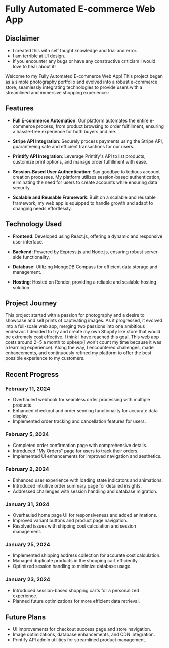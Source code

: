 # Fully Automated E-commerce Web App

## Disclaimer
- I created this with self taught knowledge and trial and error.
- I am terrible at UI design.
- If you encounter any bugs or have any constructive criticism I would love to hear about it!

Welcome to my Fully Automated E-commerce Web App! This project began as a simple photography portfolio and evolved into a robust e-commerce store, seamlessly integrating technologies to provide users with a streamlined and immersive shopping experience.:

## Features

- **Full E-commerce Automation**: Our platform automates the entire e-commerce process, from product browsing to order fulfillment, ensuring a hassle-free experience for both buyers and me.
  
- **Stripe API Integration**: Securely process payments using the Stripe API, guaranteeing safe and efficient transactions for our users.
  
- **Printify API Integration**: Leverage Printify's API to list products, customize print options, and manage order fulfillment with ease.
  
- **Session-Based User Authentication**: Say goodbye to tedious account creation processes. My platform utilizes session-based authentication, eliminating the need for users to create accounts while ensuring data security.
  
- **Scalable and Reusable Framework**: Built on a scalable and reusable framework, my web app is equipped to handle growth and adapt to changing needs effortlessly.

## Technology Used

- **Frontend**: Developed using React.js, offering a dynamic and responsive user interface.
  
- **Backend**: Powered by Express.js and Node.js, ensuring robust server-side functionality.
  
- **Database**: Utilizing MongoDB Compass for efficient data storage and management.
  
- **Hosting**: Hosted on Render, providing a reliable and scalable hosting solution.

## Project Journey

This project started with a passion for photography and a desire to showcase and sell prints of captivating images. As it progressed, it evolved into a full-scale web app, merging two passions into one ambitious endeavor. I decided to try and create my own Shopify like store that would be extremely cost effective. I think I have reached this goal. This web app costs around $2-$5 a month to upkeep(I won't count my time because it was a learning experience). Along the way, I encountered challenges, made enhancements, and continuously refined my platform to offer the best possible experience to my customers. 

## Recent Progress

### February 11, 2024

- Overhauled webhook for seamless order processing with multiple products.
- Enhanced checkout and order sending functionality for accurate data display.
- Implemented order tracking and cancellation features for users.

### February 5, 2024

- Completed order confirmation page with comprehensive details.
- Introduced "My Orders" page for users to track their orders.
- Implemented UI enhancements for improved navigation and aesthetics.

### February 2, 2024

- Enhanced user experience with loading state indicators and animations.
- Introduced intuitive order summary page for detailed insights.
- Addressed challenges with session handling and database migration.

### January 31, 2024

- Overhauled home page UI for responsiveness and added animations.
- Improved variant buttons and product page navigation.
- Resolved issues with shipping cost calculation and session management.

### January 25, 2024

- Implemented shipping address collection for accurate cost calculation.
- Managed duplicate products in the shopping cart efficiently.
- Optimized session handling to minimize database usage.

### January 23, 2024

- Introduced session-based shopping carts for a personalized experience.
- Planned future optimizations for more efficient data retrieval.

## Future Plans

- UI improvements for checkout success page and store navigation.
- Image optimizations, database enhancements, and CDN integration.
- Printify API admin utilities for streamlined product management.
